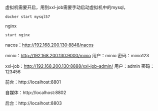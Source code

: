 虚拟机需要开启，用到xxl-job需要手动启动虚拟机中的mysql，

```shell
docker start mysql57
```

nginx     

```shell
start nginx
```

nacos：http://192.168.200.130:8848/nacos

minio：http://192.168.200.130:9000/minio      用户：minio   密码：minio123

xxl-job：http://192.168.200.130:8888/xxl-job-admin/  用户：admin  密码：123456

前台：http://localhost:8801

自媒体：http://localhost:8802

后台：http://localhost:8803